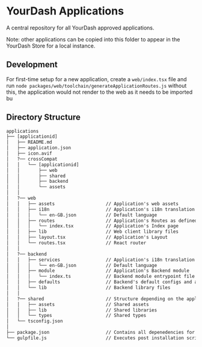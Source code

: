 # YourDash Applications

A central repository for all YourDash approved applications.

Note: other applications can be copied into this folder to appear in the YourDash Store for a local instance.

## Development
For first-time setup for a new application, create a `web/index.tsx` file and run `node packages/web/toolchain/generateApplicationRoutes.js`
without this, the application would not render to the web as it needs to be imported bu

## Directory Structure
```txt
applications
├── [applicationid]
│   ├── README.md
│   ├── application.json
│   ├── icon.avif
│   ?── crossCompat
│   │   └── [applicationid]
│   │       ├── web
│   │       ├── shared
│   │       ├── backend
│   │       └── assets
│   │
│   ?── web
│   │   ├── assets                   // Application's web assets
│   │   ├── i18n                     // Application's i18n translation files
│   │   │   └── en-GB.json           // Default language
│   │   ├── routes                   // Application's Routes as defined in /web/index.tsx (should map to folder structure)
│   │   │   └── index.tsx            // Application's Index page
│   │   ├── lib                      // Web client library files
│   │   ├── layout.tsx               // Application's Layout
│   │   └── routes.tsx               // React router
│   │
│   ?── backend
│   │   ├── services                 // Application's i18n translation files
│   │   │   └── en-GB.json           // Default language
│   │   ├── module                   // Application's Backend module
│   │   │   └── index.ts             // Backend module entrypoint file
│   │   ├── defaults                 // Backend's default configs and assets
│   │   └── lib                      // Backend library files
│   │
│   ?── shared                       // Structure depending on the application
│   │   ├── assets                   // Shared assets
│   │   ├── lib                      // Shared libraries
│   │   └── types                    // Shared types
│   └── tsconfig.json
│
├── package.json                     // Contains all depenedencies for applications
└── gulpfile.js                      // Executes post installation scripts for each YourDash application
```
